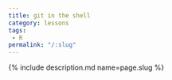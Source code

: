 ```yaml
---
title: git in the shell
category: lessons
tags:
 - R
permalink: "/:slug"
---
```

{% include description.md name=page.slug %}
